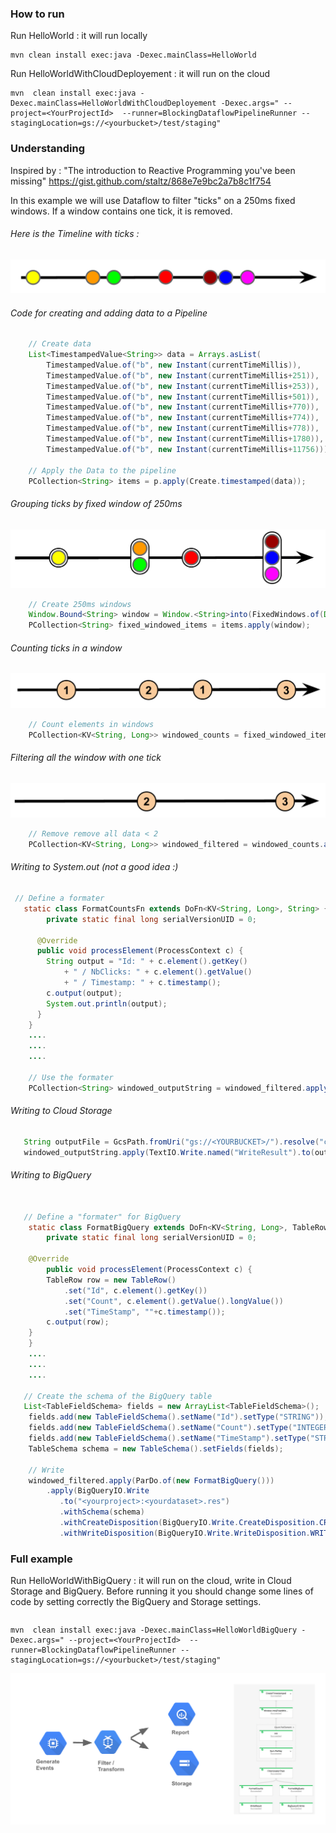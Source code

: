 ### How to run

Run HelloWorld : it will run locally
```
mvn clean install exec:java -Dexec.mainClass=HelloWorld
```

Run HelloWorldWithCloudDeployement : it will run on the cloud
```
mvn  clean install exec:java -Dexec.mainClass=HelloWorldWithCloudDeployement -Dexec.args=" --project=<YourProjectId>  --runner=BlockingDataflowPipelineRunner --stagingLocation=gs://<yourbucket>/test/staging"
```

### Understanding

Inspired by : "The introduction to Reactive Programming you've been missing"
https://gist.github.com/staltz/868e7e9bc2a7b8c1f754

In this example we will use Dataflow to filter "ticks" on a 250ms fixed windows.
If a window contains one tick, it is removed.

###### Here is the Timeline with ticks :
![Ticks](images/df-ticks.png)

###### Code for creating and adding data to a Pipeline
```java
    // Create data
    List<TimestampedValue<String>> data = Arrays.asList(
        TimestampedValue.of("b", new Instant(currentTimeMillis)),
        TimestampedValue.of("b", new Instant(currentTimeMillis+251)),
        TimestampedValue.of("b", new Instant(currentTimeMillis+253)),
        TimestampedValue.of("b", new Instant(currentTimeMillis+501)),
        TimestampedValue.of("b", new Instant(currentTimeMillis+770)),
        TimestampedValue.of("b", new Instant(currentTimeMillis+774)),
        TimestampedValue.of("b", new Instant(currentTimeMillis+778)),
        TimestampedValue.of("b", new Instant(currentTimeMillis+1780)),
        TimestampedValue.of("b", new Instant(currentTimeMillis+11756)));

    // Apply the Data to the pipeline
    PCollection<String> items = p.apply(Create.timestamped(data));
```

###### Grouping ticks by fixed window of 250ms
![Grouping Ticks by window](images/df-grouping.png)
```java
    // Create 250ms windows
    Window.Bound<String> window = Window.<String>into(FixedWindows.of(Duration.millis(250)));
    PCollection<String> fixed_windowed_items = items.apply(window);
```

###### Counting ticks in a window
![Counting Ticks in a window](images/df-counting.png)
```java
    // Count elements in windows
    PCollection<KV<String, Long>> windowed_counts = fixed_windowed_items.apply(Count.<String>perElement());
```

###### Filtering all the window with one tick
![Filtering window](images/df-filtering.png)
```java
    // Remove remove all data < 2
    PCollection<KV<String, Long>> windowed_filtered = windowed_counts.apply(ParDo.of(new FilterGreaterThan()));
```


###### Writing to System.out (not a good idea :)
```java
 // Define a formater
   static class FormatCountsFn extends DoFn<KV<String, Long>, String> {
        private static final long serialVersionUID = 0;

      @Override
      public void processElement(ProcessContext c) {
        String output = "Id: " + c.element().getKey()
            + " / NbClicks: " + c.element().getValue()
            + " / Timestamp: " + c.timestamp();
        c.output(output);
        System.out.println(output);
      }
    }
    ....
    ....
    ....

    // Use the formater
    PCollection<String> windowed_outputString = windowed_filtered.apply(ParDo.of(new FormatCountsFn()));
```

###### Writing to Cloud Storage
```java
   String outputFile = GcsPath.fromUri("gs://<YOURBUCKET>/").resolve("counts.txt").toString();
   windowed_outputString.apply(TextIO.Write.named("WriteResult").to(outputFile));
```


###### Writing to BigQuery
```java

   // Define a "formater" for BigQuery
    static class FormatBigQuery extends DoFn<KV<String, Long>, TableRow> {
        private static final long serialVersionUID = 0;

    @Override
        public void processElement(ProcessContext c) {
        TableRow row = new TableRow()
            .set("Id", c.element().getKey())
            .set("Count", c.element().getValue().longValue())
            .set("TimeStamp", ""+c.timestamp());
        c.output(row);
    }
    }
    ....
    ....
    ....

   // Create the schema of the BigQuery table
   List<TableFieldSchema> fields = new ArrayList<TableFieldSchema>();
    fields.add(new TableFieldSchema().setName("Id").setType("STRING"));
    fields.add(new TableFieldSchema().setName("Count").setType("INTEGER"));
    fields.add(new TableFieldSchema().setName("TimeStamp").setType("STRING"));
    TableSchema schema = new TableSchema().setFields(fields);

    // Write
    windowed_filtered.apply(ParDo.of(new FormatBigQuery()))
        .apply(BigQueryIO.Write
           .to("<yourproject>:<yourdataset>.res")
           .withSchema(schema)
           .withCreateDisposition(BigQueryIO.Write.CreateDisposition.CREATE_IF_NEEDED)
           .withWriteDisposition(BigQueryIO.Write.WriteDisposition.WRITE_TRUNCATE));
```


### Full example

Run HelloWorldWithBigQuery : it will run on the cloud, write in Cloud Storage and BigQuery. 
Before running it you should change some lines of code by setting correctly the BigQuery and Storage settings.
```java

```

```
mvn  clean install exec:java -Dexec.mainClass=HelloWorldBigQuery -Dexec.args=" --project=<YourProjectId>  --runner=BlockingDataflowPipelineRunner --stagingLocation=gs://<yourbucket>/test/staging"
```

![Filtering window](images/df-globalarchitecture.png)





